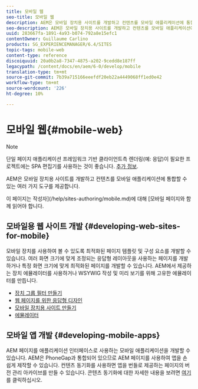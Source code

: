 ```yaml
---
title: 모바일 웹
seo-title: 모바일 웹
description: AEM은 모바일 장치용 사이트를 개발하고 컨텐츠를 모바일 애플리케이션에 통합할 수 있는 여러 가지 도구를 제공합니다
seo-description: AEM은 모바일 장치용 사이트를 개발하고 컨텐츠를 모바일 애플리케이션에 통합할 수 있는 여러 가지 도구를 제공합니다
uuid: 283667fa-1891-4a93-b074-792a8e15efc1
contentOwner: Guillaume Carlino
products: SG_EXPERIENCEMANAGER/6.4/SITES
topic-tags: mobile-web
content-type: reference
discoiquuid: 20a0b2a8-7347-4875-a202-9cedd8e187ff
legacypath: /content/docs/en/aem/6-0/develop/mobile
translation-type: tm+mt
source-git-commit: 7b39a715166eeefdf20eb22a4449068ff1ed0e42
workflow-type: tm+mt
source-wordcount: '226'
ht-degree: 10%

---
```



# 모바일 웹{#mobile-web}

>[!NOTE]
>
>단일 페이지 애플리케이션 프레임워크 기반 클라이언트측 렌더링(예: 응답)이 필요한 프로젝트에는 SPA 편집기를 사용하는 것이 좋습니다. [추가 정보](/help/sites-developing/spa-overview.md).

AEM은 모바일 장치용 사이트를 개발하고 컨텐츠를 모바일 애플리케이션에 통합할 수 있는 여러 가지 도구를 제공합니다.

이 페이지는 작성자](/help/sites-authoring/mobile.md)에 대해 [모바일 페이지와 함께 읽어야 합니다.

## 모바일용 웹 사이트 개발 {#developing-web-sites-for-mobile}

모바일 장치를 사용하여 볼 수 있도록 최적화된 페이지 템플릿 및 구성 요소를 개발할 수 있습니다. 여러 화면 크기에 맞게 조정되는 응답형 레이아웃을 사용하는 페이지를 개발하거나 특정 화면 크기에 맞게 최적화된 페이지를 개발할 수 있습니다. AEM에서 제공하는 장치 에뮬레이터를 사용하거나 WSYWIG 작성 및 미리 보기를 위해 고유한 에뮬레이터를 만듭니다.

* [장치 그룹 필터 만들기](/help/sites-developing/groupfilters.md)
* [웹 페이지를 위한 응답형 디자인](/help/sites-developing/responsive.md)
* [모바일 장치용 사이트 만들기](/help/sites-developing/mobile.md)
* [에뮬레이터](/help/sites-developing/emulators.md)

## 모바일 앱 개발 {#developing-mobile-apps}

AEM 페이지를 애플리케이션 인터페이스로 사용하는 모바일 애플리케이션을 개발할 수 있습니다. AEM은 PhoneGap과 통합되어 있으므로 AEM 페이지를 사용하여 앱을 손쉽게 제작할 수 있습니다. 컨텐츠 동기화를 사용하면 앱을 번들로 제공하는 페이지의 버전 관리 아카이브를 만들 수 있습니다. 콘텐츠 동기화에 대한 자세한 내용을 보려면 [여기](/help/mobile/phonegap-contentsync.md)를 클릭하십시오.
